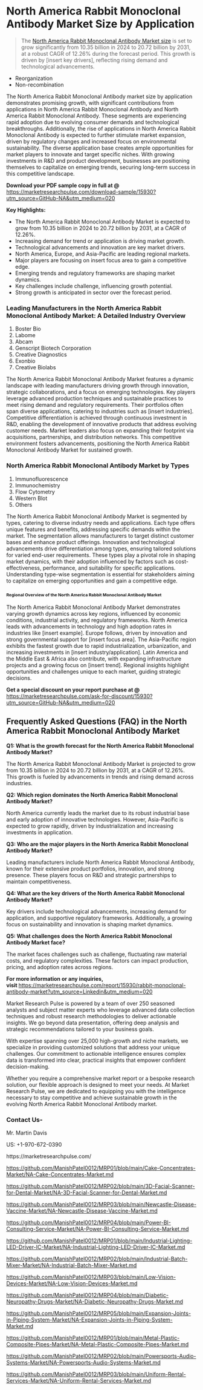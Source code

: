 <h1>North America Rabbit Monoclonal Antibody Market&nbsp;Size by Application</h1><blockquote><p>The <a href="https://marketresearchpulse.com/download-sample/15930?utm_source=GitHub-NA&amp;utm_medium=020">North America Rabbit Monoclonal Antibody Market size</a> is set to grow significantly from 10.35 billion in 2024 to 20.72 billion by 2031, at a robust CAGR of 12.26% during the forecast period. This growth is driven by [insert key drivers], reflecting rising demand and technological advancements.</p></blockquote><ul><li>Reorganization<li> Non-recombination</li></ul><p>The North America Rabbit Monoclonal Antibody market size by application demonstrates promising growth, with significant contributions from applications in North America Rabbit Monoclonal Antibody and North America Rabbit Monoclonal Antibody. These segments are experiencing rapid adoption due to evolving consumer demands and technological breakthroughs. Additionally, the rise of applications in North America Rabbit Monoclonal Antibody is expected to further stimulate market expansion, driven by regulatory changes and increased focus on environmental sustainability. The diverse application base creates ample opportunities for market players to innovate and target specific niches. With growing investments in R&D and product development, businesses are positioning themselves to capitalize on emerging trends, securing long-term success in this competitive landscape.</p><p><strong>Download your PDF sample copy in full at @ </strong><a href="https://marketresearchpulse.com/download-sample/15930?utm_source=GitHub-NA&amp;utm_medium=020">https://marketresearchpulse.com/download-sample/15930?utm_source=GitHub-NA&amp;utm_medium=020</a></p><p><strong>Key Highlights: </strong></p><ul><li>The North America Rabbit Monoclonal Antibody Market is expected to grow from 10.35 billion in 2024 to 20.72 billion by 2031, at a CAGR of 12.26%.</li><li>Increasing demand for trend or application is driving market growth.</li><li>Technological advancements and innovation are key market drivers.</li><li>North America, Europe, and Asia-Pacific are leading regional markets.</li><li>Major players are focusing on insert focus area to gain a competitive edge.</li><li>Emerging trends and regulatory frameworks are shaping market dynamics.</li><li>Key challenges include challenge, influencing growth potential.</li><li>Strong growth is anticipated in sector over the forecast period.</li></ul><h3>Leading Manufacturers in the North America Rabbit Monoclonal Antibody Market: A Detailed Industry Overview</h3><ol><li>Boster Bio</li><li>Labome</li><li>Abcam</li><li>Genscript Biotech Corporation</li><li>Creative Diagnostics</li><li>Exonbio</li><li>Creative Biolabs</li></ol><div class="flex max-w-full flex-col flex-grow"><div class="min-h-8 text-message flex w-full flex-col items-end gap-2 whitespace-normal break-words [.text-message+&amp;]:mt-5" dir="auto" data-message-author-role="assistant" data-message-id="fd8432e4-4910-450d-b182-61b7bfb0a01f" data-message-model-slug="gpt-4o"><div class="flex w-full flex-col gap-1 empty:hidden first:pt-[3px]"><div class="markdown prose w-full break-words dark:prose-invert light"><p>The North America Rabbit Monoclonal Antibody Market features a dynamic landscape with leading manufacturers driving growth through innovation, strategic collaborations, and a focus on emerging technologies. Key players leverage advanced production techniques and sustainable practices to meet rising demand and regulatory requirements. Their portfolios often span diverse applications, catering to industries such as [insert industries]. Competitive differentiation is achieved through continuous investment in R&amp;D, enabling the development of innovative products that address evolving customer needs. Market leaders also focus on expanding their footprint via acquisitions, partnerships, and distribution networks. This competitive environment fosters advancements, positioning the North America Rabbit Monoclonal Antibody Market for sustained growth.</p></div></div></div></div><h3>North America Rabbit Monoclonal Antibody Market by Types</h3><ol><li>Immunofluorescence<li> Immunochemistry<li> Flow Cytometry<li> Western Blot<li> Others</li></ol><div class="flex max-w-full flex-col flex-grow"><div class="min-h-8 text-message flex w-full flex-col items-end gap-2 whitespace-normal break-words [.text-message+&amp;]:mt-5" dir="auto" data-message-author-role="assistant" data-message-id="084470be-0bb7-4664-bddf-5156b4f41249" data-message-model-slug="gpt-4o-mini"><div class="flex w-full flex-col gap-1 empty:hidden first:pt-[3px]"><div class="markdown prose w-full break-words dark:prose-invert light"><p>The North America Rabbit Monoclonal Antibody Market is segmented by types, catering to diverse industry needs and applications. Each type offers unique features and benefits, addressing specific demands within the market. The segmentation allows manufacturers to target distinct customer bases and enhance product offerings. Innovation and technological advancements drive differentiation among types, ensuring tailored solutions for varied end-user requirements. These types play a pivotal role in shaping market dynamics, with their adoption influenced by factors such as cost-effectiveness, performance, and suitability for specific applications. Understanding type-wise segmentation is essential for stakeholders aiming to capitalize on emerging opportunities and gain a competitive edge.</p></div></div></div></div><h3><span style="font-size: 11px;">Regional Overview of the North America Rabbit Monoclonal Antibody Market</span></h3><div class="flex max-w-full flex-col flex-grow"><div class="min-h-8 text-message flex w-full flex-col items-end gap-2 whitespace-normal break-words [.text-message+&amp;]:mt-5" dir="auto" data-message-author-role="assistant" data-message-id="e9038762-ce64-4e30-91c9-9bd413514231" data-message-model-slug="gpt-4o-mini"><div class="flex w-full flex-col gap-1 empty:hidden first:pt-[3px]"><div class="markdown prose w-full break-words dark:prose-invert light"><p>The North America Rabbit Monoclonal Antibody Market demonstrates varying growth dynamics across key regions, influenced by economic conditions, industrial activity, and regulatory frameworks. North America leads with advancements in technology and high adoption rates in industries like [insert example]. Europe follows, driven by innovation and strong governmental support for [insert focus area]. The Asia-Pacific region exhibits the fastest growth due to rapid industrialization, urbanization, and increasing investments in [insert industry/application]. Latin America and the Middle East &amp; Africa also contribute, with expanding infrastructure projects and a growing focus on [insert trend]. Regional insights highlight opportunities and challenges unique to each market, guiding strategic decisions.</p></div></div></div></div><p><strong>Get a special discount on your report purchase at @ </strong><a href="https://marketresearchpulse.com/ask-for-discount/15930?utm_source=GitHub-NA&amp;utm_medium=020">https://marketresearchpulse.com/ask-for-discount/15930?utm_source=GitHub-NA&amp;utm_medium=020</a></p><h2>Frequently Asked Questions (FAQ) in the North America Rabbit Monoclonal Antibody Market</h2><p><strong>Q1: What is the growth forecast for the North America Rabbit Monoclonal Antibody Market?</strong></p><p>The North America Rabbit Monoclonal Antibody Market is projected to grow from 10.35 billion in 2024 to 20.72 billion by 2031, at a CAGR of 12.26%. This growth is fueled by advancements in trends and rising demand across industries.</p><p><strong>Q2: Which region dominates the North America Rabbit Monoclonal Antibody Market?</strong></p><p>North America currently leads the market due to its robust industrial base and early adoption of innovative technologies. However, Asia-Pacific is expected to grow rapidly, driven by industrialization and increasing investments in application.</p><p><strong>Q3: Who are the major players in the North America Rabbit Monoclonal Antibody Market?</strong></p><p>Leading manufacturers include North America Rabbit Monoclonal Antibody, known for their extensive product portfolios, innovation, and strong presence. These players focus on R&amp;D and strategic partnerships to maintain competitiveness.</p><p><strong>Q4: What are the key drivers of the North America Rabbit Monoclonal Antibody Market?</strong></p><p>Key drivers include technological advancements, increasing demand for application, and supportive regulatory frameworks. Additionally, a growing focus on sustainability and innovation is shaping market dynamics.</p><p><strong>Q5: What challenges does the North America Rabbit Monoclonal Antibody Market face?</strong></p><p>The market faces challenges such as challenge, fluctuating raw material costs, and regulatory complexities. These factors can impact production, pricing, and adoption rates across regions.</p><p><strong>For more information or any inquiries, visit&nbsp;</strong><a href="https://marketresearchpulse.com/report/15930/rabbit-monoclonal-antibody-market?utm_source=Linkedin&utm_medium=020">https://marketresearchpulse.com/report/15930/rabbit-monoclonal-antibody-market?utm_source=Linkedin&utm_medium=020</a></p><p>Market Research Pulse is powered by a team of over 250 seasoned analysts and subject matter experts who leverage advanced data collection techniques and robust research methodologies to deliver actionable insights. We go beyond data presentation, offering deep analysis and strategic recommendations tailored to your business goals.</p><p>With expertise spanning over 25,000 high-growth and niche markets, we specialize in providing customized solutions that address your unique challenges. Our commitment to actionable intelligence ensures complex data is transformed into clear, practical insights that empower confident decision-making.</p><p>Whether you require a comprehensive market report or a bespoke research solution, our flexible approach is designed to meet your needs. At Market Research Pulse, we are dedicated to equipping you with the intelligence necessary to stay competitive and achieve sustainable growth in the evolving North America Rabbit Monoclonal Antibody market.</p><h3><strong>Contact Us-</strong></h3><p>Mr. Martin Davis</p><p>US: +1-970-672-0390</p><p>https://marketresearchpulse.com/</p><p><a href="https://github.com/ManishPatel0012/MRP01/blob/main/Cake-Concentrates-Market/NA-Cake-Concentrates-Market.md">https://github.com/ManishPatel0012/MRP01/blob/main/Cake-Concentrates-Market/NA-Cake-Concentrates-Market.md</a></p><p><a href="https://github.com/ManishPatel0012/MRP02/blob/main/3D-Facial-Scanner-for-Dental-Market/NA-3D-Facial-Scanner-for-Dental-Market.md">https://github.com/ManishPatel0012/MRP02/blob/main/3D-Facial-Scanner-for-Dental-Market/NA-3D-Facial-Scanner-for-Dental-Market.md</a></p><p><a href="https://github.com/ManishPatel0012/MRP03/blob/main/Newcastle-Disease-Vaccine-Market/NA-Newcastle-Disease-Vaccine-Market.md">https://github.com/ManishPatel0012/MRP03/blob/main/Newcastle-Disease-Vaccine-Market/NA-Newcastle-Disease-Vaccine-Market.md</a></p><p><a href="https://github.com/ManishPatel0012/MRP04/blob/main/Power-BI-Consulting-Service-Market/NA-Power-BI-Consulting-Service-Market.md">https://github.com/ManishPatel0012/MRP04/blob/main/Power-BI-Consulting-Service-Market/NA-Power-BI-Consulting-Service-Market.md</a></p><p><a href="https://github.com/ManishPatel0012/MRP01/blob/main/Industrial-Lighting-LED-Driver-IC-Market/NA-Industrial-Lighting-LED-Driver-IC-Market.md">https://github.com/ManishPatel0012/MRP01/blob/main/Industrial-Lighting-LED-Driver-IC-Market/NA-Industrial-Lighting-LED-Driver-IC-Market.md</a></p><p><a href="https://github.com/ManishPatel0012/MRP02/blob/main/Industrial-Batch-Mixer-Market/NA-Industrial-Batch-Mixer-Market.md">https://github.com/ManishPatel0012/MRP02/blob/main/Industrial-Batch-Mixer-Market/NA-Industrial-Batch-Mixer-Market.md</a></p><p><a href="https://github.com/ManishPatel0012/MRP03/blob/main/Low-Vision-Devices-Market/NA-Low-Vision-Devices-Market.md">https://github.com/ManishPatel0012/MRP03/blob/main/Low-Vision-Devices-Market/NA-Low-Vision-Devices-Market.md</a></p><p><a href="https://github.com/ManishPatel0012/MRP04/blob/main/Diabetic-Neuropathy-Drugs-Market/NA-Diabetic-Neuropathy-Drugs-Market.md">https://github.com/ManishPatel0012/MRP04/blob/main/Diabetic-Neuropathy-Drugs-Market/NA-Diabetic-Neuropathy-Drugs-Market.md</a></p><p><a href="https://github.com/ManishPatel0012/MRP05/blob/main/Expansion-Joints-in-Piping-System-Market/NA-Expansion-Joints-in-Piping-System-Market.md">https://github.com/ManishPatel0012/MRP05/blob/main/Expansion-Joints-in-Piping-System-Market/NA-Expansion-Joints-in-Piping-System-Market.md</a></p><p><a href="https://github.com/ManishPatel0012/MRP01/blob/main/Metal-Plastic-Composite-Pipes-Market/NA-Metal-Plastic-Composite-Pipes-Market.md">https://github.com/ManishPatel0012/MRP01/blob/main/Metal-Plastic-Composite-Pipes-Market/NA-Metal-Plastic-Composite-Pipes-Market.md</a></p><p><a href="https://github.com/ManishPatel0012/MRP02/blob/main/Powersports-Audio-Systems-Market/NA-Powersports-Audio-Systems-Market.md">https://github.com/ManishPatel0012/MRP02/blob/main/Powersports-Audio-Systems-Market/NA-Powersports-Audio-Systems-Market.md</a></p><p><a href="https://github.com/ManishPatel0012/MRP03/blob/main/Uniform-Rental-Services-Market/NA-Uniform-Rental-Services-Market.md">https://github.com/ManishPatel0012/MRP03/blob/main/Uniform-Rental-Services-Market/NA-Uniform-Rental-Services-Market.md</a></p>
